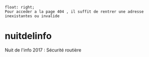	float: right;
	Pour acceder a la page 404 , il suffit de rentrer une adresse inexistantes ou invalide
# nuitdelinfo
Nuit de l'info 2017 : Sécurité routière
